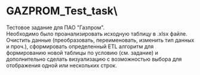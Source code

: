 # GAZPROM_Test_task\
Тестовое задание для ПАО "Газпром".\
Необходимо было проанализировать исходную таблицу в .xlsx файле. Очистить данные (преобразовать, переименовать, изменить тип данных и проч.), сформировать определенный ETL алгоритм для формированию новой таблицы по условию (см. задание) и дополнительно сделать визуализацию с возможностью выбора для отображения одной или нескольких строк.
